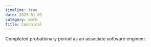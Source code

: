 ```yaml
---
timeline: true
date: 2023-01-01
category: work
title: Canonical
---
```


Completed probationary period as an associate software engineer.
